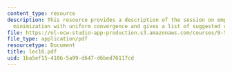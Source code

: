 ```yaml
---
content_type: resource
description: This resource provides a description of the session on empirical risk
  minimization with uniform convergence and gives a list of suggested readings.
file: https://ol-ocw-studio-app-production.s3.amazonaws.com/courses/9-520-statistical-learning-theory-and-applications-spring-2006/1ba5ef1541865a99d647d6bed76117cd_lec16.pdf
file_type: application/pdf
resourcetype: Document
title: lec16.pdf
uid: 1ba5ef15-4186-5a99-d647-d6bed76117cd
---
```

